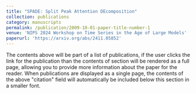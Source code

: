 ```yaml
---
title: "SPADE: Split Peak Attention DEcomposition"
collection: publications
category: manuscripts
permalink: /publication/2009-10-01-paper-title-number-1
venue: 'NIPS 2024 Workshop on Time Series in the Age of Large Models'
paperurl: 'https://arxiv.org/abs/2411.05852'
---
```

The contents above will be part of a list of publications, if the user clicks the link for the publication than the contents of section will be rendered as a full page, allowing you to provide more information about the paper for the reader. When publications are displayed as a single page, the contents of the above "citation" field will automatically be included below this section in a smaller font.
